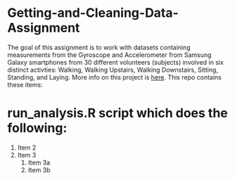 # Getting-and-Cleaning-Data-Assignment
The goal of this assignment is to work with datasets containing measurements from the Gyroscope and Accelerometer from Samsung Galaxy smartphones from 30 different volunteers (subjects) involved in six distinct activties: Walking, Walking Upstairs, Walking Downstairs, Sitting, Standing, and Laying. More info on this project is [here](http://archive.ics.uci.edu/ml/datasets/Human+Activity+Recognition+Using+Smartphones). This repo contains these items:
# run_analysis.R script which does the following:
1. Item 2
1. Item 3
   1. Item 3a
   1. Item 3b
